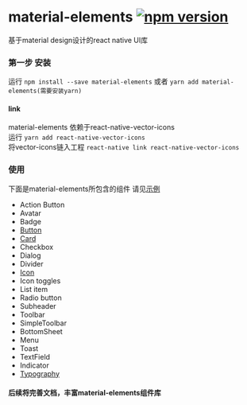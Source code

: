 # material-elements [![npm version](https://badge.fury.io/js/material-elements.svg)](https://badge.fury.io/js/material-elements)
基于material design设计的react native UI库
### 第一步 安装
运行 `npm install --save material-elements` 或者 `yarn add material-elements(需要安装yarn)`


#### link
material-elements 依赖于react-native-vector-icons <br/>
 运行 `yarn add react-native-vector-icons`
 <br/>
 将vector-icons链入工程
`react-native link react-native-vector-icons`

### 使用

下面是material-elements所包含的组件
请见[示例](https://github.com/react-native-studio/material-elements/tree/master/src/METester)
- Action Button
- Avatar
- Badge
- [Button](https://github.com/react-native-studio/material-elements/blob/master/docs/Button.md)
- [Card](https://github.com/react-native-studio/material-elements/blob/master/docs/Card.md)
- Checkbox
- Dialog
- Divider
- [Icon](https://github.com/react-native-studio/material-elements/blob/master/docs/Icon.md)
- Icon toggles
- List item
- Radio button
- Subheader
- Toolbar
- SimpleToolbar
- BottomSheet
- Menu
- Toast
- TextField
- Indicator
- [Typography](https://github.com/react-native-studio/material-elements/blob/master/docs/Typography.md)
#### 后续将完善文档，丰富material-elements组件库
